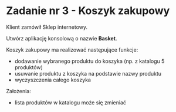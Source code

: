 # Zadanie nr 3 - Koszyk zakupowy
Klient zamówił Sklep internetowy.

Utwórz aplikację konsolową o nazwie **Basket**.

Koszyk zakupowy ma realizować następujące funkcje:
- dodawanie wybranego produktu do koszyka (np. z katalogu 5 produktów)
- usuwanie produktu z koszyka na podstawie nazwy produktu
- wyczyszczenia całego koszyka

Założenia:
- lista produktów w katalogu może się zmieniać














